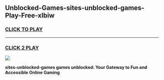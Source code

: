 
## Unblocked-Games-sites-unblocked-games-Play-Free-xlbiw
<h3>
<a href="https://premium76.site?title=sites-unblocked-games&ref=22A">CLICK TO PLAY</a></h3>
<hr>

<h3>
<a href="https://premium76.site?title=sites-unblocked-games&ref=22A">CLICK 2 PLAY</a>
  
</h3>

<a href="https://premium76.site?title=sites-unblocked-games&ref=22A"><img src="https://clearcache.store/games.png"></a>


**sites-unblocked-games games unblocked: Your Gateway to Fun and Accessible Online Gaming**
